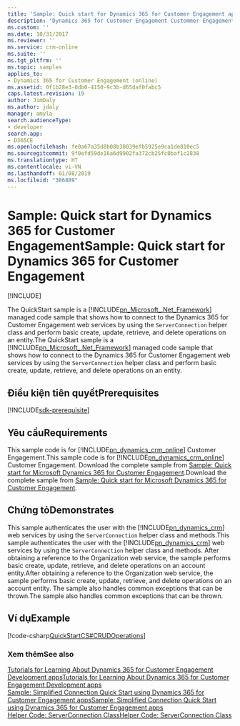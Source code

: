 ```yaml
---
title: 'Sample: Quick start for Dynamics 365 for Customer Engagement apps(Developer Guide for Dynamics 365 for Customer Engagement apps)| MicrosoftDocs'
description: 'Dynamics 365 for Customer Engagement Custommer Engagement web services by using the ServerConnection helper class and perform basic create, update, retrieve, and delete operations on an entity. '
ms.custom: ''
ms.date: 10/31/2017
ms.reviewer: ''
ms.service: crm-online
ms.suite: ''
ms.tgt_pltfrm: ''
ms.topic: samples
applies_to:
- Dynamics 365 for Customer Engagement (online)
ms.assetid: 0f1b28e3-0db0-4150-9c3b-d65daf0fabc5
caps.latest.revision: 19
author: JimDaly
ms.author: jdaly
manager: amyla
search.audienceType:
- developer
search.app:
- D365CE
ms.openlocfilehash: fe0a67a35d8b08b38039efb5925e9ca1de810ec5
ms.sourcegitcommit: 9f0efd59de16a6d9902fa372cb25fc0baf1c2838
ms.translationtype: HT
ms.contentlocale: vi-VN
ms.lasthandoff: 01/08/2019
ms.locfileid: "386889"
---
```

# <a name="sample-quick-start-for-dynamics-365-for-customer-engagement"></a><span data-ttu-id="0caf7-103">Sample: Quick start for Dynamics 365 for Customer Engagement</span><span class="sxs-lookup"><span data-stu-id="0caf7-103">Sample: Quick start for Dynamics 365 for Customer Engagement</span></span>

[!INCLUDE[](../includes/cc_applies_to_update_9_0_0.md)]

<span data-ttu-id="0caf7-104">The QuickStart sample is a [!INCLUDE[pn_Microsoft_.Net_Framework](../includes/pn-microsoft-net-framework.md)] managed code sample that shows how to connect to the Dynamics 365 for Customer Engagement web services by using the `ServerConnection` helper class and perform basic create, update, retrieve, and delete operations on an entity.</span><span class="sxs-lookup"><span data-stu-id="0caf7-104">The QuickStart sample is a [!INCLUDE[pn_Microsoft_.Net_Framework](../includes/pn-microsoft-net-framework.md)] managed code sample that shows how to connect to the Dynamics 365 for Customer Engagement web services by using the `ServerConnection` helper class and perform basic create, update, retrieve, and delete operations on an entity.</span></span>

## <a name="prerequisites"></a><span data-ttu-id="0caf7-105">Điều kiện tiên quyết</span><span class="sxs-lookup"><span data-stu-id="0caf7-105">Prerequisites</span></span>
[!INCLUDE[sdk-prerequisite](../includes/sdk-prerequisite.md)]

## <a name="requirements"></a><span data-ttu-id="0caf7-106">Yêu cầu</span><span class="sxs-lookup"><span data-stu-id="0caf7-106">Requirements</span></span>

<span data-ttu-id="0caf7-107">This sample code is for [!INCLUDE[pn_dynamics_crm_online](../includes/pn-dynamics-crm-online.md)] Customer Engagement.</span><span class="sxs-lookup"><span data-stu-id="0caf7-107">This sample code is for [!INCLUDE[pn_dynamics_crm_online](../includes/pn-dynamics-crm-online.md)] Customer Engagement.</span></span> <span data-ttu-id="0caf7-108">Download the complete sample from [Sample: Quick start for Microsoft Dynamics 365 for Customer Engagement](https://code.msdn.microsoft.com/Sample-Quick-start-for-650dbcaa).</span><span class="sxs-lookup"><span data-stu-id="0caf7-108">Download the complete sample from [Sample: Quick start for Microsoft Dynamics 365 for Customer Engagement](https://code.msdn.microsoft.com/Sample-Quick-start-for-650dbcaa).</span></span>

## <a name="demonstrates"></a><span data-ttu-id="0caf7-109">Chứng tỏ</span><span class="sxs-lookup"><span data-stu-id="0caf7-109">Demonstrates</span></span>

<span data-ttu-id="0caf7-110">This sample authenticates the user with the [!INCLUDE[pn_dynamics_crm](../includes/pn-dynamics-crm.md)] web services by using the `ServerConnection` helper class and methods.</span><span class="sxs-lookup"><span data-stu-id="0caf7-110">This sample authenticates the user with the [!INCLUDE[pn_dynamics_crm](../includes/pn-dynamics-crm.md)] web services by using the `ServerConnection` helper class and methods.</span></span> <span data-ttu-id="0caf7-111">After obtaining a reference to the Organization web service, the sample performs basic create, update, retrieve, and delete operations on an account entity.</span><span class="sxs-lookup"><span data-stu-id="0caf7-111">After obtaining a reference to the Organization web service, the sample performs basic create, update, retrieve, and delete operations on an account entity.</span></span> <span data-ttu-id="0caf7-112">The sample also handles common exceptions that can be thrown.</span><span class="sxs-lookup"><span data-stu-id="0caf7-112">The sample also handles common exceptions that can be thrown.</span></span>

## <a name="example"></a><span data-ttu-id="0caf7-113">Ví dụ</span><span class="sxs-lookup"><span data-stu-id="0caf7-113">Example</span></span>
[!code-csharp[QuickStartCS#CRUDOperations](../snippets/csharp/CRMV8/quickstartcs/cs/crudoperations.cs#crudoperations)]

### <a name="see-also"></a><span data-ttu-id="0caf7-114">Xem thêm</span><span class="sxs-lookup"><span data-stu-id="0caf7-114">See also</span></span>

[<span data-ttu-id="0caf7-115">Tutorials for Learning About Dynamics 365 for Customer Engagement Development apps</span><span class="sxs-lookup"><span data-stu-id="0caf7-115">Tutorials for Learning About Dynamics 365 for Customer Engagement Development apps</span></span>](tutorials-resources-sdk.md)<br />
[<span data-ttu-id="0caf7-116">Sample: Simplified Connection Quick Start using Dynamics 365 for Customer Engagement apps</span><span class="sxs-lookup"><span data-stu-id="0caf7-116">Sample: Simplified Connection Quick Start using Dynamics 365 for Customer Engagement apps</span></span>](xrm-tooling/sample-simplified-connection-quick-start.md)<br />
[<span data-ttu-id="0caf7-117">Helper Code: ServerConnection Class</span><span class="sxs-lookup"><span data-stu-id="0caf7-117">Helper Code: ServerConnection Class</span></span>](org-service/helper-code-serverconnection-class.md)<br />
